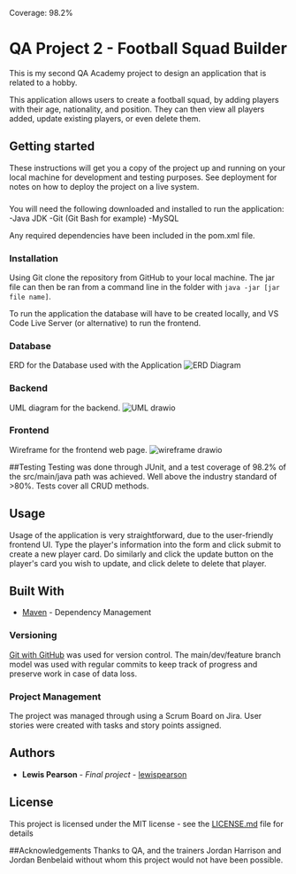 Coverage: 98.2%

# QA Project 2 - Football Squad Builder

This is my second QA Academy project to design an application that is related to a hobby.

This application allows users to create a football squad, by adding players with their age, nationality, and position. They can then view all players added, update existing players, or even delete them. 

## Getting started

These instructions will get you a copy of the project up and running on your local machine for development and testing purposes. See deployment for notes on how to deploy the project on a live system.

###

You will need the following downloaded and installed to run the application:
-Java JDK
-Git (Git Bash for example)
-MySQL

Any required dependencies have been included in the pom.xml file.

### Installation

Using Git clone the repository from GitHub to your local machine. The jar file can then be ran from a command line in the folder with `java -jar [jar file name]`.

To run the application the database will have to be created locally, and VS Code Live Server (or alternative) to run the frontend.

### Database
ERD for the Database used with the Application
![ERD Diagram](https://user-images.githubusercontent.com/105277446/181787649-ff273280-b1d9-4f54-b5a5-3033af5ae279.png)
### Backend
UML diagram for the backend.
![UML drawio](https://user-images.githubusercontent.com/105277446/181787671-8194e168-bba4-493e-9da1-daba9a6d4705.png)
### Frontend
Wireframe for the frontend web page.
![wireframe drawio](https://user-images.githubusercontent.com/105277446/181787678-e0d6cfd3-cab1-41c0-a38b-d6b176c12f58.png)

##Testing
Testing was done through JUnit, and a test coverage of 98.2% of the src/main/java path was achieved. Well above the industry standard of >80%. Tests cover all CRUD methods. 

## Usage

Usage of the application is very straightforward, due to the user-friendly frontend UI. Type the player's information into the form and click submit to create a new player card. Do similarly and click the update button on the player's card you wish to update, and click delete to delete that player.

## Built With

* [Maven](https://maven.apache.org/) - Dependency Management

### Versioning

[Git with GitHub](http://GitHub.com/) was used for version control. The main/dev/feature branch model was used with regular commits to keep track of progress and preserve work in case of data loss.


### Project Management

The project was managed through using a Scrum Board on Jira. User stories were created with tasks and story points assigned.

## Authors
* **Lewis Pearson** - *Final project* - [lewispearson](https://github.com/LewisPearsonGitHub)

## License

This project is licensed under the MIT license - see the [LICENSE.md](LICENSE.md) file for details 

##Acknowledgements
Thanks to QA, and the trainers Jordan Harrison and Jordan Benbelaid without whom this project would not have been possible.
